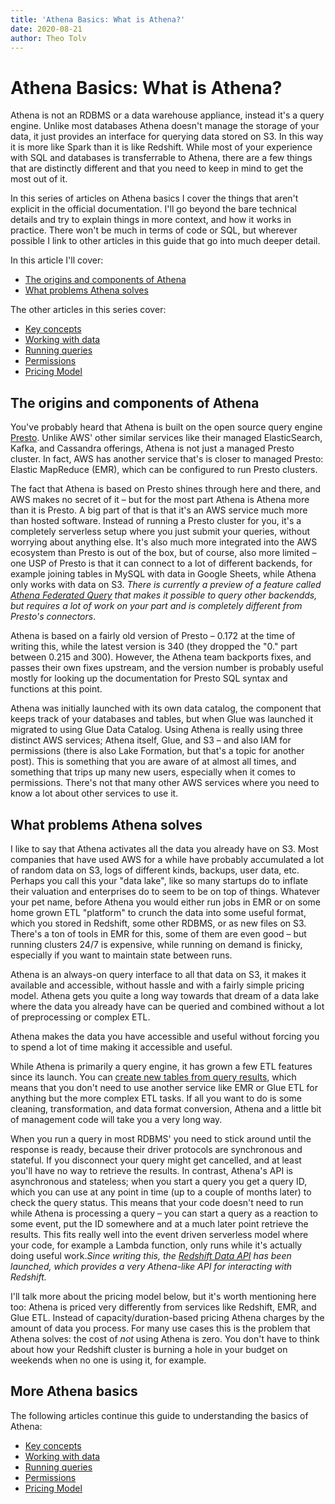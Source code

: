 ```yaml
---
title: 'Athena Basics: What is Athena?'
date: 2020-08-21
author: Theo Tolv
---
```

# Athena Basics: What is Athena?

Athena is not an RDBMS or a data warehouse appliance, instead it's a query engine. Unlike most databases Athena doesn't manage the storage of your data, it just provides an interface for querying data stored on S3. In this way it is more like Spark than it is like Redshift. While most of your experience with SQL and databases is transferrable to Athena, there are a few things that are distinctly different and that you need to keep in mind to get the most out of it.

In this series of articles on Athena basics I cover the things that aren't explicit in the official documentation. I'll go beyond the bare technical details and try to explain things in more context, and how it works in practice. There won't be much in terms of code or SQL, but wherever possible I link to other articles in this guide that go into much deeper detail.

In this article I'll cover:

* [The origins and components of Athena](#the-origins-and-components-of-athena)
* [What problems Athena solves](#what-problems-athena-solves)

The other articles in this series cover:

* [Key concepts](/articles/athena-basics-key-concepts/)
* [Working with data](/articles/athena-basics-working-with-data/)
* [Running queries](/articles/athena-basics-running-queries/)
* [Permissions](/articles/athena-basics-permissions/)
* [Pricing Model](/articles/athena-basics-pricing-model/)

## The origins and components of Athena

You've probably heard that Athena is built on the open source query engine [Presto](https://prestosql.io). Unlike AWS' other similar services like their managed ElasticSearch, Kafka, and Cassandra offerings, Athena is not just a managed Presto cluster. In fact, AWS has another service that's is closer to managed Presto: Elastic MapReduce (EMR), which can be configured to run Presto clusters.

The fact that Athena is based on Presto shines through here and there, and AWS makes no secret of it – but for the most part Athena is Athena more than it is Presto. A big part of that is that it's an AWS service much more than hosted software. Instead of running a Presto cluster for you, it's a completely serverless setup where you just submit your queries, without worrying about anything else. It's also much more integrated into the AWS ecosystem than Presto is out of the box, but of course, also more limited – one USP of Presto is that it can connect to a lot of different backends, for example joining tables in MySQL with data in Google Sheets, while Athena only works with data on S3. _There is currently a preview of a feature called [Athena Federated Query](https://docs.aws.amazon.com/athena/latest/ug/connect-to-a-data-source.html) that makes it possible to query other backendds, but requires a lot of work on your part and is completely different from Presto's connectors_.

Athena is based on a fairly old version of Presto – 0.172 at the time of writing this, while the latest version is 340 (they dropped the "0." part between 0.215 and 300). However, the Athena team backports fixes, and passes their own fixes upstream, and the version number is probably useful mostly for looking up the documentation for Presto SQL syntax and functions at this point.

Athena was initially launched with its own data catalog, the component that keeps track of your databases and tables, but when Glue was launched it migrated to using Glue Data Catalog. Using Athena is really using three distinct AWS services; Athena itself, Glue, and S3 – and also IAM for permissions (there is also Lake Formation, but that's a topic for another post). This is something that you are aware of at almost all times, and something that trips up many new users, especially when it comes to permissions. There's not that many other AWS services where you need to know a lot about other services to use it.

## What problems Athena solves

I like to say that Athena activates all the data you already have on S3. Most companies that have used AWS for a while have probably accumulated a lot of random data on S3, logs of different kinds, backups, user data, etc. Perhaps you call this your "data lake", like so many startups do to inflate their valuation and enterprises do to seem to be on top of things. Whatever your pet name, before Athena you would either run jobs in EMR or on some home grown ETL "platform" to crunch the data into some useful format, which you stored in Redshift, some other RDBMS, or as new files on S3. There's a ton of tools in EMR for this, some of them are even good – but running clusters 24/7 is expensive, while running on demand is finicky, especially if you want to maintain state between runs.

Athena is an always-on query interface to all that data on S3, it makes it available and accessible, without hassle and with a fairly simple pricing model. Athena gets you quite a long way towards that dream of a data lake where the data you already have can be queried and combined without a lot of preprocessing or complex ETL.

Athena makes the data you have accessible and useful without forcing you to spend a lot of time making it accessible and useful.

While Athena is primarily a query engine, it has grown a few ETL features since its launch. You can [create new tables from query results](https://docs.aws.amazon.com/athena/latest/ug/ctas.html), which means that you don't need to use another service like EMR or Glue ETL for anything but the more complex ETL tasks. If all you want to do is some cleaning, transformation, and data format conversion, Athena and a little bit of management code will take you a very long way.

When you run a query in most RDBMS' you need to stick around until the response is ready, because their driver protocols are synchronous and stateful. If you disconnect your query might get cancelled, and at least you'll have no way to retrieve the results. In contrast, Athena's API is asynchronous and stateless; when you start a query you get a query ID, which you can use at any point in time (up to a couple of months later) to check the query status. This means that your code doesn't need to run while Athena is processing a query – you can start a query as a reaction to some event, put the ID somewhere and at a much later point retrieve the results. This fits really well into the event driven serverless model where your code, for example a Lambda function, only runs while it's actually doing useful work._Since writing this, the [Redshift Data API](https://docs.aws.amazon.com/redshift/latest/mgmt/data-api.html) has been launched, which provides a very Athena-like API for interacting with Redshift._

I'll talk more about the pricing model below, but it's worth mentioning here too: Athena is priced very differently from services like Redshift, EMR, and Glue ETL. Instead of capacity/duration-based pricing Athena charges by the amount of data you process. For many use cases this is the problem that Athena solves: the cost of _not_ using Athena is zero. You don't have to think about how your Redshift cluster is burning a hole in your budget on weekends when no one is using it, for example.

## More Athena basics

The following articles continue this guide to understanding the basics of Athena:

* [Key concepts](/articles/athena-basics-key-concepts/#key-concepts)
* [Working with data](/articles/athena-basics-working-with-data/#working-with-data)
* [Running queries](/articles/athena-basics-running-queries/#running-queries)
* [Permissions](/articles/athena-basics-permissions/#permissions)
* [Pricing Model](/articles/athena-basics-pricing-model/#pricing-model)
